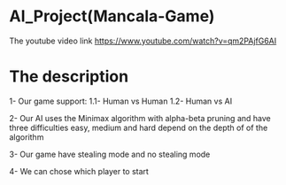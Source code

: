 # AI_Project(Mancala-Game)
The youtube video link https://www.youtube.com/watch?v=qm2PAjfG6AI

# The description
1- Our game support:
     1.1- Human vs Human 
     1.2- Human vs AI

2- Our AI uses the Minimax algorithm with alpha-beta pruning and have three difficulties easy, medium and hard
   depend on the depth of of the algorithm

3- Our game have stealing mode and no stealing mode
 
4- We can chose which player to start
